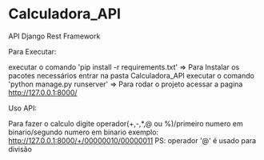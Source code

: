 # Calculadora_API
API Django Rest Framework

Para Executar:

executar o comando 'pip install -r requirements.txt' => Para Instalar os pacotes necessários
entrar na pasta Calculadora_API
executar o comando 'python manage.py runserver' => Para rodar o projeto
acessar a pagina http://127.0.0.1:8000/

Uso API:

Para fazer o calculo digite operador(+,-,*,@ ou %)/primeiro numero em binario/segundo numero em binario
exemplo: http://127.0.0.1:8000/+/00000010/00000011
PS: operador '@' é usado para divisão
